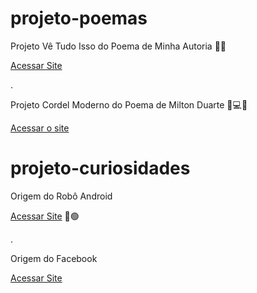 # projeto-poemas
Projeto Vê Tudo Isso do Poema de Minha Autoria :seedling::leaves:

<a href="https://ezequiellsantos.github.io/projeto-poemas/projeto-nature/index.html">Acessar Site</a>

.

 Projeto Cordel Moderno do Poema de Milton Duarte :high_brightness::computer::globe_with_meridians:
 
 <a href="https://ezequiellsantos.github.io/projeto-poemas/projeto-cordel/index.html" target="_blank">Acessar o site</a>

 # projeto-curiosidades
 Origem do Robô Android

 <a href="">Acessar Site</a> :iphone:🟢

 .

Origem do Facebook

<a href="">Acessar Site</a>
 

